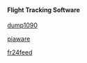 #### Flight Tracking Software

[dump1090](https://github.com/lz2hpc/iot-pi-flights/blob/master/dump1090.md)

[piaware](https://github.com/lz2hpc/iot-pi-flights/blob/master/flightaware.md)

[fr24feed](https://github.com/lz2hpc/iot-pi-flights/blob/master/flightradar24.md)
